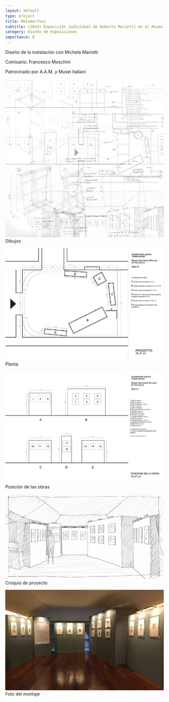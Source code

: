 ```yaml
---
layout: default
type: project
title: Metamorfosi
subtitle: (2024) Exposición individual de Roberto Mariotti en el Museo Nazionale Etrusco di Villa Giulia
category: Diseño de Exposiciones
importance: 8
---
```


Diseño de la instalación con Michela Mariotti

Comisario: Francesco Moschini

Patrocinado por A.A.M. y Musei Italiani


![](01.jpg)
Dibujos

![](02.jpg)
Planta

![](03.jpg)
Posición de las obras

![](04.jpg)
Croquis de proyecto

![](05.jpg)
Foto del montaje
